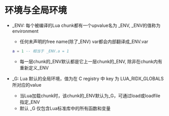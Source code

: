 # 环境与全局环境
* _ENV: 每个被编译的Lua chunk都有一个upvalue名为 _ENV, _ENV的值称为environment
    * 任何未声明的free name(除了_ENV) var都会内部翻译成_ENV.var
    ```lua
    a = 1 -- 相当于 _ENV.a = 1
    ```
    * 每一层chunk的_ENV默认都是它上一层chunk的_ENV, 除非在chunk内有重新定义_ENV

* _G: Lua 默认的全局环境，值为在 C registry 中 key 为 LUA_RIDX_GLOBALS所对应的value
    * 当Lua加载chunk时，该chunk的_ENV默认为_G，可通过load或loadfile指定_ENV
    * 默认 _G 仅包含Lua标准库中的所有函数和变量

```lua

```
